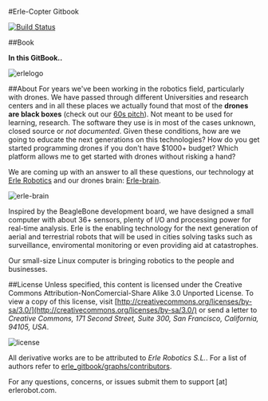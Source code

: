 
#Erle-Copter Gitbook

[![Build Status](https://www.gitbook.io/button/status/book/erlerobotics/erle-robotics-erle-copter)](https://www.gitbook.io/book/erlerobotics/erle-robotics-erle-copter/activity)

##Book

**In this GitBook..**

![erlelogo](../img/Logo_erle.png)

##About
For years we've been working in the robotics field, particularly with drones. We have passed through different Universities and research centers and in all these places we actually found that most of the **drones are black boxes** (check out our [60s pitch](https://www.youtube.com/watch?v=tKAqjyXaC18)). Not meant to be used for learning, research. The software they use is in most of the cases unknown, closed source or *not documented*.
Given these conditions, how are we going to educate the next generations on this technologies? How do you get started programming drones if you don't have $1000+ budget? Which platform allows me to get started with drones without risking a hand?

We are coming up with an answer to all these questions, our technology at [Erle Robotics](http://erlerobotics.com) and our drones brain: [Erle-brain](http://erlerobotics.com/blog/tienda/erle-brain).

![erle-brain](http://erlerobotics.com/blog/wp-content/uploads/2014/10/20141029_202223.jpg)

Inspired by the BeagleBone development board, we have designed a small computer with about 36+ sensors, plenty of I/O and processing power for real-time analysis. Erle is the enabling technology for the next generation of aerial and terrestrial robots that will be used in cities solving tasks such as surveillance, enviromental monitoring or even providing aid at catastrophes.

Our small-size Linux computer is bringing robotics to the people and businesses.


##License
Unless specified, this content is licensed under the Creative Commons Attribution-NonComercial-Share Alike 3.0 Unported License. To view a copy of this license, visit [http://creativecommons.org/licenses/by-sa/3.0/](http://creativecommons.org/licenses/by-sa/3.0/) or send a letter to *Creative Commons, 171 Second Street, Suite 300, San Francisco, California, 94105, USA*.

![license](http://i.creativecommons.org/l/by-nc-sa/4.0/88x31.png)

All derivative works are to be attributed to *Erle Robotics S.L.*. For a list of authors refer to [erle_gitbook/graphs/contributors](https://github.com/erlerobot/erle_gitbook_erlecopter/graphs/contributors).

For any questions, concerns, or issues submit them to support [at] erlerobot.com.

